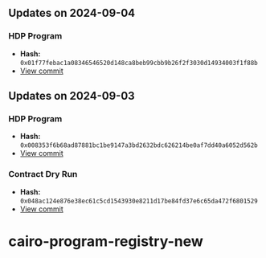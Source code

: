 ## Updates on 2024-09-04

### HDP Program
- **Hash:** `0x01f77febac1a08346546520d148ca8beb99cbb9b26f2f3030d14934003f1f88b`
- [View commit](https://github.com/HerodotusDev/hdp-cairo/commit/159cda2c9c73c227a30dae4e9e2bdb2da8d865c2)

## Updates on 2024-09-03

### HDP Program
- **Hash:** `0x008353f6b68ad87881bc1be9147a3bd2632bdc626214be0af7dd40a6052d562b`
- [View commit](https://github.com/HerodotusDev/hdp-cairo/commit/73f5fef96e744ac89eac07b802f8893a92aea24e)

### Contract Dry Run
- **Hash:** `0x048ac124e876e38ec61c5cd1543930e8211d17be84fd37e6c65da472f6801529`
- [View commit](https://github.com/HerodotusDev/hdp-cairo/commit/73f5fef96e744ac89eac07b802f8893a92aea24e)

# cairo-program-registry-new
